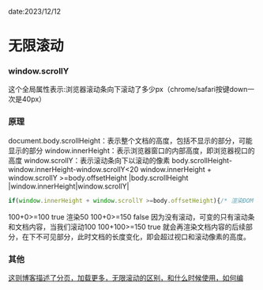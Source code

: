 date:2023/12/12
# 无限滚动
### window.scrollY
这个全局属性表示:浏览器滚动条向下滚动了多少px（chrome/safari按键down一次是40px）
### 原理
document.body.scrollHeight：表示整个文档的高度，包括不显示的部分，可能显示的部分
window.innerHeight：表示浏览器窗口的内部高度，即浏览器视口的高度
window.scrollY：表示滚动条向下以滚动的像素
body.scrollHeight-window.innerHeight-window.scrollY<20
window.innerHeight + window.scrollY >=body.offsetHeight
|body.scrollHeight |window.innerHeight|window.scrollY|
```javascript
if(window.innerHeight + window.scrollY >=body.offsetHeight){/* 渲染DOM */}
```
100+0>=100 true 渲染50
100+0>=150 false 因为没有滚动，可变的只有滚动条和文档内容，当我们滚动100
100+100>=150 true 就会再渲染文档内容的后续部分，在下不可见部分，此时文档的长度变化，即会超过视口和滚动像素的高度。
### 其他
[这则博客描述了分页，加载更多，无限滚动的区别，和什么时候使用，如何编](https://juejin.cn/post/7067854699122130975)